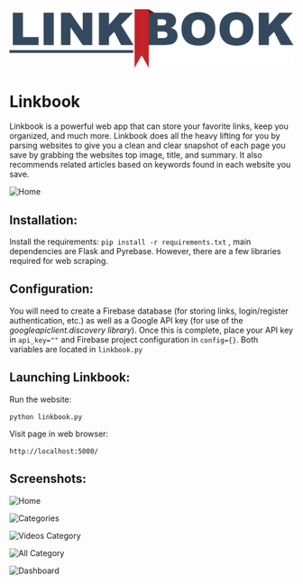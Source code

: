 <div align="center">
	<img src="static/linkbook_logo_main.png" alt="Linkbook Logo">
</div>

# Linkbook

Linkbook is a powerful web app that can store your favorite links, keep you organized, and much more. Linkbook does all the heavy lifting for you by parsing websites to give you a clean and clear snapshot of each page you save by grabbing the websites top image, title, and summary. It also recommends related articles based on keywords found in each website you save.

![Home](https://raw.githubusercontent.com/wyattharrell/linkbook/master/static/website/cardexample.png?token=AFAYOTPBEHK6AYNMNM2F2ES6BE2UW)

## Installation:

Install the requirements: `pip install -r requirements.txt` , main dependencies are Flask and Pyrebase. However, there are a few libraries required for web scraping.

## Configuration:

You will need to create a Firebase database (for storing links, login/register authentication, etc.) as well as a Google API key (for use of the *googleapiclient.discovery library*). Once this is complete, place your API key in `api_key=""` and Firebase project configuration in `config={}`. Both variables are located in `linkbook.py` 

## Launching Linkbook:

Run the website:
```
python linkbook.py
```

Visit page in web browser:
```
http://localhost:5000/
```

## Screenshots:

![Home](https://raw.githubusercontent.com/wyattharrell/linkbook/master/static/website/home.png?token=AFAYOTO6XASR6RG2FSKPAPS6BEYQ4)

![Categories](https://raw.githubusercontent.com/wyattharrell/linkbook/master/static/website/cats.png?token=AFAYOTMOKVDB7OXG2QRITDS6BEZTO)

![Videos Category](https://raw.githubusercontent.com/wyattharrell/linkbook/master/static/website/videos.png?token=AFAYOTI6G76KWWFYLEJ22V26BE2YI)

![All Category](https://raw.githubusercontent.com/wyattharrell/linkbook/master/static/website/all.png?token=AFAYOTOYRNPRUEHDBATYNOC6BE45Q)

![Dashboard](https://raw.githubusercontent.com/wyattharrell/linkbook/master/static/website/dashboard.png?token=AFAYOTLNQ5JAHINJALTSOUK6BE45I)
